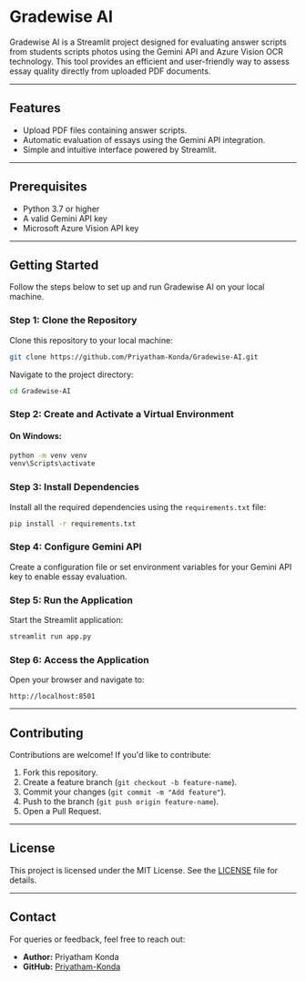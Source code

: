 # Gradewise AI

Gradewise AI is a Streamlit project designed for evaluating answer scripts from students scripts photos using the Gemini API and Azure Vision OCR technology. This tool provides an efficient and user-friendly way to assess essay quality directly from uploaded PDF documents.

---

## Features
- Upload PDF files containing answer scripts.
- Automatic evaluation of essays using the Gemini API integration.
- Simple and intuitive interface powered by Streamlit.

---

## Prerequisites
- Python 3.7 or higher
- A valid Gemini API key
- Microsoft Azure Vision API key

---

## Getting Started

Follow the steps below to set up and run Gradewise AI on your local machine.

### Step 1: Clone the Repository
Clone this repository to your local machine:
```bash
git clone https://github.com/Priyatham-Konda/Gradewise-AI.git
```

Navigate to the project directory:
```bash
cd Gradewise-AI
```

### Step 2: Create and Activate a Virtual Environment
#### On Windows:
```bash
python -m venv venv
venv\Scripts\activate
```

### Step 3: Install Dependencies
Install all the required dependencies using the `requirements.txt` file:
```bash
pip install -r requirements.txt
```

### Step 4: Configure Gemini API
Create a configuration file or set environment variables for your Gemini API key to enable essay evaluation.

### Step 5: Run the Application
Start the Streamlit application:
```bash
streamlit run app.py
```

### Step 6: Access the Application
Open your browser and navigate to:
```
http://localhost:8501
```

---

## Contributing
Contributions are welcome! If you'd like to contribute:
1. Fork this repository.
2. Create a feature branch (`git checkout -b feature-name`).
3. Commit your changes (`git commit -m "Add feature"`).
4. Push to the branch (`git push origin feature-name`).
5. Open a Pull Request.

---

## License
This project is licensed under the MIT License. See the [LICENSE](LICENSE) file for details.

---

## Contact
For queries or feedback, feel free to reach out:
- **Author:** Priyatham Konda
- **GitHub:** [Priyatham-Konda](https://github.com/Priyatham-Konda)
